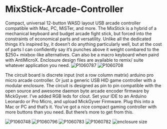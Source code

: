 # MixStick-Arcade-Controller
Compact, universal 12-button WASD layout USB arcade controller compatible with Mac, PC, MiSTer, and more. The MixStick is a hybrid of a mechanical keyboard and budget arcade fight stick, but forced into the constraints of economical parts and versatility. Unlike all the dedicated things it’s inspired by, it doesn’t do anything particularly well, but at the cost of parts I can confidently say it’s punches above it weight combared to the $250+ mixbox-like alternatives. Can also be a macro keyboard when paird with AntiMicroX. Enclosure design files are available to remix/ suite whatever application you need.
![P1060787](https://user-images.githubusercontent.com/68818321/212553394-0e48235a-5490-4d9f-be8c-41be95293a85.JPG)
![P1060708](https://user-images.githubusercontent.com/68818321/212557968-38b07a62-f7fd-4913-84a2-b25c9e890b5a.JPG)

The circuit board is discrete input (not a row column matrix) arduino pro micro arcade controller. Or just a generic USB HID game controller with a modular enclosure. The circuit is designed as pin to pin compatible with the open source and awesome daemon byte arcade encoder firmware by MickGyver. I’ve added RGB leds for clout. Set your IDE to an Arduino Leonardo or Pro Micro, and upload MickGyver Firmware. Plug this into a Mac or PC and that’s it. You’ve got a nice compact gaming controller with more buttons than you need.  But there’s more to get from this.

![P1060748](https://user-images.githubusercontent.com/68818321/212553370-389729be-9778-4ef1-b344-f17f85a1ba21.JPG)
![P1060796](https://user-images.githubusercontent.com/68818321/212553407-39b4a8b8-f569-4cac-adcc-5e83542839b0.JPG)
![P1060783](https://user-images.githubusercontent.com/68818321/212553421-9607d3d5-ef52-45b9-9128-d86a8e6d689d.JPG)
![P1060782](https://user-images.githubusercontent.com/68818321/212553425-57b1f0da-b6d6-4d1e-b359-855fa12eb519.JPG)
![enclosure size](https://user-images.githubusercontent.com/68818321/212553496-cca786fe-ec17-40b7-84b1-74a6579aea18.PNG)
